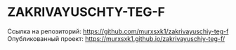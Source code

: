 # ZAKRIVAYUSCHTY-TEG-F


Ссылка на репозиторий: https://github.com/murxsxk1/zakrivayuschiy-teg-f \
Опубликованный проект: https://murxsxk1.github.io/zakrivayuschiy-teg-f/